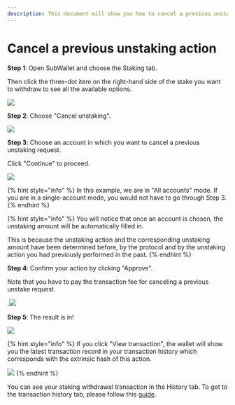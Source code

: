 ```yaml
---
description: This document will show you how to cancel a previous unstaking action.
---
```


# Cancel a previous unstaking action

**Step 1**: Open SubWallet and choose the Staking tab.&#x20;

Then click the three-dot item on the right-hand side of the stake you want to withdraw to see all the available options.

![](<../../../.gitbook/assets/image (451).png>)



**Step 2**: Choose "Cancel unstaking".

![](<../../../.gitbook/assets/image (453).png>)



**Step 3**: Choose an account in which you want to cancel a previous unstaking request.&#x20;

Click "Continue" to proceed.

![](<../../../.gitbook/assets/image (455).png>)

{% hint style="info" %}
In this example, we are in "All accounts" mode. If you are in a single-account mode, you would not have to go through Step 3.&#x20;
{% endhint %}

{% hint style="info" %}
You will notice that once an account is chosen, the unstaking amount will be automatically filled in.&#x20;

This is because the unstaking action and the corresponding unstaking amount have been determined before, by the protocol and by the unstaking action you had previously performed in the past.&#x20;
{% endhint %}



**Step 4**: Confirm your action by clicking "Approve".

Note that you have to pay the transaction fee for canceling a previous unstake request.

.![](<../../../.gitbook/assets/image (457).png>)



**Step 5**: The result is in!

![](<../../../.gitbook/assets/image (459).png>)

{% hint style="info" %}
If you click "View transaction", the wallet will show you the latest transaction record in your transaction history which corresponds with the extrinsic hash of this action.

&#x20;![](<../../../.gitbook/assets/image (460).png>)
{% endhint %}

You can see your staking withdrawal transaction in the History tab. To get to the transaction history tab, please follow this [guide](../../view-transaction-history.md).
